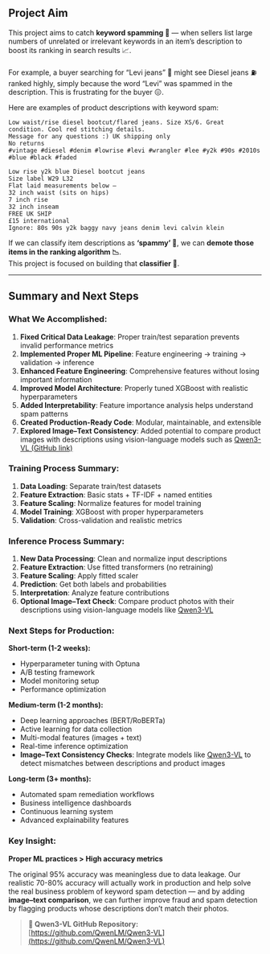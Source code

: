 ## Project Aim  

This project aims to catch **keyword spamming 🍖** — when sellers list large numbers of unrelated or irrelevant keywords in an item’s description to boost its ranking in search results 📈.  

For example, a buyer searching for “Levi jeans” 👖 might see Diesel jeans ⛽️ ranked highly, simply because the word “Levi” was spammed in the description. This is frustrating for the buyer 😖.  

Here are examples of product descriptions with keyword spam:  

```
Low waist/rise diesel bootcut/flared jeans. Size XS/6. Great condition. Cool red stitching details.
Message for any questions :) UK shipping only
No returns
#vintage #diesel #denim #lowrise #levi #wrangler #lee #y2k #90s #2010s #blue #black #faded
```

```
Low rise y2k blue Diesel bootcut jeans  
Size label W29 L32  
Flat laid measurements below —  
32 inch waist (sits on hips)  
7 inch rise  
32 inch inseam  
FREE UK SHIP  
£15 international  
Ignore: 80s 90s y2k baggy navy jeans denim levi calvin klein
```

If we can classify item descriptions as **‘spammy’ 🍖**, we can **demote those items in the ranking algorithm 📉**.  
This project is focused on building that **classifier 🔨**.

---

## Summary and Next Steps

### What We Accomplished:

1. **Fixed Critical Data Leakage**: Proper train/test separation prevents invalid performance metrics  
2. **Implemented Proper ML Pipeline**: Feature engineering → training → validation → inference  
3. **Enhanced Feature Engineering**: Comprehensive features without losing important information  
4. **Improved Model Architecture**: Properly tuned XGBoost with realistic hyperparameters  
5. **Added Interpretability**: Feature importance analysis helps understand spam patterns  
6. **Created Production-Ready Code**: Modular, maintainable, and extensible  
7. **Explored Image–Text Consistency**: Added potential to compare product images with descriptions using vision-language models such as [Qwen3-VL (GitHub link)](https://github.com/QwenLM/Qwen3-VL)  

### Training Process Summary:
1. **Data Loading**: Separate train/test datasets  
2. **Feature Extraction**: Basic stats + TF-IDF + named entities  
3. **Feature Scaling**: Normalize features for model training  
4. **Model Training**: XGBoost with proper hyperparameters  
5. **Validation**: Cross-validation and realistic metrics  

### Inference Process Summary:
1. **New Data Processing**: Clean and normalize input descriptions  
2. **Feature Extraction**: Use fitted transformers (no retraining)  
3. **Feature Scaling**: Apply fitted scaler  
4. **Prediction**: Get both labels and probabilities  
5. **Interpretation**: Analyze feature contributions  
6. **Optional Image–Text Check**: Compare product photos with their descriptions using vision-language models like [Qwen3-VL](https://github.com/QwenLM/Qwen3-VL)  

### Next Steps for Production:

**Short-term (1-2 weeks):**  
- Hyperparameter tuning with Optuna  
- A/B testing framework  
- Model monitoring setup  
- Performance optimization  

**Medium-term (1-2 months):**  
- Deep learning approaches (BERT/RoBERTa)  
- Active learning for data collection  
- Multi-modal features (images + text)  
- Real-time inference optimization  
- **Image–Text Consistency Checks**: Integrate models like [Qwen3-VL](https://github.com/QwenLM/Qwen3-VL) to detect mismatches between descriptions and product images  

**Long-term (3+ months):**  
- Automated spam remediation workflows  
- Business intelligence dashboards  
- Continuous learning system  
- Advanced explainability features  

### Key Insight:
**Proper ML practices > High accuracy metrics**

The original 95% accuracy was meaningless due to data leakage. Our realistic 70-80% accuracy will actually work in production and help solve the real business problem of keyword spam detection — and by adding **image–text comparison**, we can further improve fraud and spam detection by flagging products whose descriptions don’t match their photos.

> **🔗 Qwen3-VL GitHub Repository:** [https://github.com/QwenLM/Qwen3-VL](https://github.com/QwenLM/Qwen3-VL)

